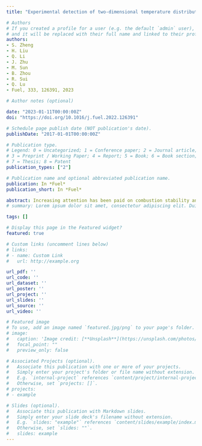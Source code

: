 ```yaml
---
title: "Experimental detection of two-dimensional temperature distribution in Rocket-Based Combined Cycle combustion chamber using multispectral imaging processing"

# Authors
# If you created a profile for a user (e.g. the default `admin` user), write the username (folder name) here 
# and it will be replaced with their full name and linked to their profile.
authors:
- S. Zheng
- H. Liu
- Q. Li
- J. Zhu
- M. Sun
- B. Zhou
- R. Sui
- Q. Lu
- Fuel, 333, 126391, 2023

# Author notes (optional)

date: "2023-01-11T00:00:00Z"
doi: "https://doi.org/10.1016/j.fuel.2022.126391"

# Schedule page publish date (NOT publication's date).
publishDate: "2017-01-01T00:00:00Z"

# Publication type.
# Legend: 0 = Uncategorized; 1 = Conference paper; 2 = Journal article;
# 3 = Preprint / Working Paper; 4 = Report; 5 = Book; 6 = Book section;
# 7 = Thesis; 8 = Patent
publication_types: ["2"]

# Publication name and optional abbreviated publication name.
publication: In *Fuel*
publication_short: In *Fuel*

abstract: Increasing attention has been paid on combustion stability and pollution emission of aviation kerosene due to the emerging interests on supersonic combustion scramjets. Whereas, the vitiation component H2O introduced by hydrogen-fueled heaters in high-enthalpy vitiated air during ground experiments has a considerable influence on kerosene combustion, especially through its radiation effect, which needs to be further investigated. In this paper, the radiation reabsorption effects on laminar flame speeds and NO emissions during RP-3/H2O/O2/N2 combustion was assessed numerically over a wide range of equivalence ratio and pressure (ϕ = 0.7–1.4 and P = 1–15 atm) using detailed chemical and radiation models. The surrogate model of RP-3 consisted of vol. 25% 1,3,5-trimethylbenzene (C9H12), 46.31% n-decane (C10H22) and 28.69% iso-dodecane (IC12H26), while the vitiated air had 12% H2O. It was revealed that the radiation reabsorption of H2O in the vitiated air had significant impact on the accurate simulation of laminar flame speeds. As equivalence ratios varied, the role of radiation reabsorption on laminar flame speeds was most pronounced at ϕ = 0.7. As the key radical, the generation of H through the reversed step of CH2OH + H = CH3 + OH was chemically inhibited due to radiation. The radiation reabsorption effect on flame speeds was strengthened with rising pressures, with the reaction H + O2 = O + OH dominant at the pressure range 1–10 atm. In contrast, a slight increase in the impact on laminar flame speeds between 10 and 15 atm was controlled by direct radiative effect. Finally, for NO emission, the reduction of downstream temperature caused by radiative heat loss and the increment of radical concentrations induced by preheating determined radiation reabsorption effects on NO generation.
# summary: Lorem ipsum dolor sit amet, consectetur adipiscing elit. Duis posuere tellus ac convallis placerat. Proin tincidunt magna sed ex sollicitudin condimentum.

tags: []

# Display this page in the Featured widget?
featured: true

# Custom links (uncomment lines below)
# links:
# - name: Custom Link
#   url: http://example.org

url_pdf: ''
url_code: ''
url_dataset: ''
url_poster: ''
url_project: ''
url_slides: ''
url_source: ''
url_video: ''

# Featured image
# To use, add an image named `featured.jpg/png` to your page's folder. 
# image:
#   caption: 'Image credit: [**Unsplash**](https://unsplash.com/photos/pLCdAaMFLTE)'
#   focal_point: ""
#   preview_only: false

# Associated Projects (optional).
#   Associate this publication with one or more of your projects.
#   Simply enter your project's folder or file name without extension.
#   E.g. `internal-project` references `content/project/internal-project/index.md`.
#   Otherwise, set `projects: []`.
# projects:
# - example

# Slides (optional).
#   Associate this publication with Markdown slides.
#   Simply enter your slide deck's filename without extension.
#   E.g. `slides: "example"` references `content/slides/example/index.md`.
#   Otherwise, set `slides: ""`.
#   slides: example
---
```


